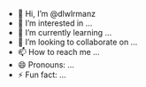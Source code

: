 - 👋 Hi, I’m @dlwlrmanz
- 👀 I’m interested in ...
- 🌱 I’m currently learning ...
- 💞️ I’m looking to collaborate on ...
- 📫 How to reach me ...
- 😄 Pronouns: ...
- ⚡ Fun fact: ...
  
<!---
dlwlrmanz/dlwlrmanz is a ✨ special ✨ repository because its `README.md` (this file) appears on your GitHub profile.
You can click the Preview link to take a look at your changes.
--->
